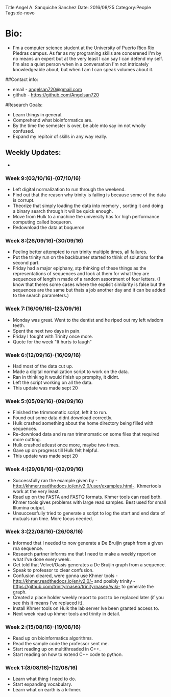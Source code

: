 Title:Angel A. Sanquiche Sanchez
Date: 2016/08/25
Category:People
Tags:de-novo

# Bio:

- I'm a computer science student at the University of Puerto Rico Rio Piedras campus. As far as my programing skills are concerened I'm by no means an expert but at the very least I can say I can defend my self. I'm also a quiet person when in a conversation I'm not intricately knowledgeable about, but when I am I can speak volumes about it.

##Contact info:

- email - <angelsan720@gmail.com>
- github - <https://github.com/Angelsan720>

#Research Goals:

- Learn things in general.
- Comprehend what bioinformatics are.
- By the time the semester is over, be able mto say im not wholly confused.
- Expand my repitoir of skills in any way really.

## Weekly Updates:
- 



### Week 9:(03/10/16)-(07/10/16)

- Left digital normalization to run through the weekend.
- Find out that the reason why trinity is failing is because some of the data is corrupt.
- Theorize that simply loading the data into memory , sorting it and doing a binary search through it will be quick enough.
- Move from Hulk to a machine the university has for high performance computing called boqueron.
- Redownload the data at boqueron



### Week 8:(26/09/16)-(30/09/16)
- Feeling better attempted to run trinity multiple times, all failures.
- Put the trinity run on the backburner started to think of solutions for the second part.
- Friday had a major epiphany, stp thinking of these things as the representations of sequences and look at them for what they are sequences of length n made of a random assortment of four letters. (I know that theres some cases where the explisit similarity is false but the sequences are the same but thats a job another day and it can be added to the search parameters.)

### Week 7:(16/09/16)-(23/09/16)
- Monday was great. Went to the dentist and he riped out my left wisdom teeth.
- Spent the next two days in pain. 
- Friday I fought with Trinity once more.
- Quote for the week "It hurts to laugh"

### Week 6:(12/09/16)-(16/09/16)
- Had most of the data cut up.
- Made a digital normalization script to work on the data.
- Ran in thinking it would finish up promplty, it didnt.
- Left the script working on all the data.
- This update was made sept 20

### Week 5:(05/09/16)-(09/09/16)
- Finished the trimmomatic script, left it to run.
- Found out some data didnt download correctly.
- Hulk crashed something about the home directory being filled with sequences.
- Re-download data and re ran trimmomatic on some files that required more cutting.
- Hulk crashed atleast once more, maybe two times.
- Gave up on progress till Hulk felt helpful.
- This update was made sept 20

### Week 4:(29/08/16)-(02/09/16)

- Successfully ran the example given by -http://khmer.readthedocs.io/en/v2.0/user/examples.html-. Khmertools work at the very least.
- Read up on the FASTA and FASTQ formats. Khmer tools can read both. Khmer tools gives problems with large read samples. Best used for small Illumina output.
- Unsuccessfully tried to generate a script to log the start and end date of mutuals run time. More focus needed.

### Week 3:(22/08/16)-(26/08/16)

- Informed that I needed to now generate a De Bruijin graph from a given rna sequence.
- Research partner informs me that I need to make a weekly report on what I've done every week.
- Get told that Velvet/Oasis generates a De Bruijin graph from a sequence.
- Speak to professor to clear confusion.
- Confusion cleared, were gonna use Khmer tools -http://khmer.readthedocs.io/en/v2.0/- and posibly trinity -https://github.com/trinityrnaseq/trinityrnaseq/wiki- to generate the graph.
- Created a place holder weekly report to post to be replaced later (if you see this it means I've replaced it).
- Install Khmer tools on Hulk the lab server Ive been granted access to.
- Next week read up khmer tools and trinity in detail. 

### Week 2:(15/08/16)-(19/08/16)

- Read up on bioinformatics algorithms.
- Read the sample code the professor sent me.
- Start reading up on multithreaded in C++.
- Start reading on how to extend C++ code to python.

### Week 1:(8/08/16)-(12/08/16)

- Learn what thing I need to do.
- Start expanding vocabulary.
- Learn what on earth is a k-hmer.
